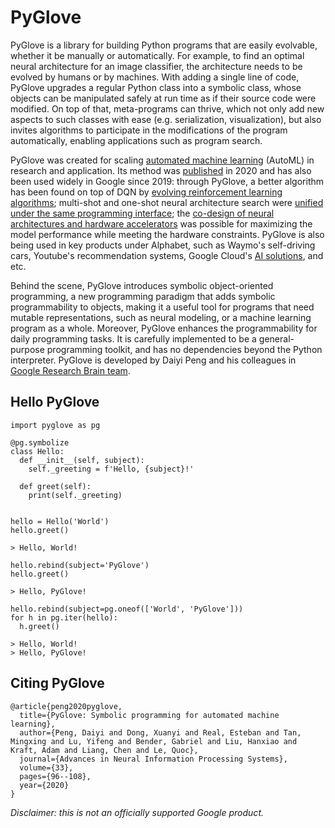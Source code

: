 # PyGlove

PyGlove is a library for building Python programs that are easily evolvable,
whether it be manually or automatically. For example, to find an optimal neural
architecture for an image classifier, the architecture needs to be evolved by
humans or by machines. With adding a single line of code, PyGlove upgrades a
regular Python class into a symbolic class, whose objects can be manipulated
safely at run time as if their source code were modified. On top of that,
meta-programs can thrive, which not only add new aspects to such classes with
ease (e.g. serialization, visualization), but also invites algorithms to
participate in the modifications of the program automatically, enabling
applications such as program search.

PyGlove was created for scaling [automated machine learning](https://en.wikipedia.org/wiki/Automated_machine_learning) (AutoML) in
research and application. Its method was [published](https://proceedings.neurips.cc/paper/2020/file/012a91467f210472fab4e11359bbfef6-Paper.pdf)
in 2020 and has also been used widely in Google since 2019: through PyGlove, a
better algorithm has been found on top of DQN by
[evolving reinforcement learning algorithms](https://ai.googleblog.com/2021/04/evolving-reinforcement-learning.html); multi-shot and one-shot neural architecture search were
[unified under the same programming interface](https://proceedings.neurips.cc/paper/2020/file/012a91467f210472fab4e11359bbfef6-Paper.pdf);
the [co-design of neural architectures and hardware accelerators](https://proceedings.mlsys.org/paper/2022/file/31fefc0e570cb3860f2a6d4b38c6490d-Paper.pdf)
was possible for maximizing the model performance while meeting the hardware
constraints. PyGlove is also being used in key products under Alphabet, such as
Waymo's self-driving cars, Youtube's recommendation systems, Google Cloud's
[AI solutions](https://cloud.google.com/blog/products/ai-machine-learning/vertex-ai-nas-makes-the-most--advanced-ml-modeling-possible), and etc.

Behind the scene, PyGlove introduces symbolic object-oriented programming, a new
programming paradigm that adds symbolic programmability to objects, making it a
useful tool for programs that need mutable representations, such as neural
modeling, or a machine learning program as a whole. Moreover, PyGlove enhances
the programmability for daily programming tasks. It is carefully implemented to
be a general-purpose programming toolkit, and has no dependencies beyond the
Python interpreter. PyGlove is developed by Daiyi Peng and his colleagues in
[Google Research Brain team](https://research.google/teams/brain/).


## Hello PyGlove

```
import pyglove as pg

@pg.symbolize
class Hello:
  def __init__(self, subject):
    self._greeting = f'Hello, {subject}!'

  def greet(self):
    print(self._greeting)


hello = Hello('World')
hello.greet()

> Hello, World!

hello.rebind(subject='PyGlove')
hello.greet()

> Hello, PyGlove!

hello.rebind(subject=pg.oneof(['World', 'PyGlove']))
for h in pg.iter(hello):
  h.greet()

> Hello, World!
> Hello, PyGlove!
```

## Citing PyGlove

```
@article{peng2020pyglove,
  title={PyGlove: Symbolic programming for automated machine learning},
  author={Peng, Daiyi and Dong, Xuanyi and Real, Esteban and Tan, Mingxing and Lu, Yifeng and Bender, Gabriel and Liu, Hanxiao and Kraft, Adam and Liang, Chen and Le, Quoc},
  journal={Advances in Neural Information Processing Systems},
  volume={33},
  pages={96--108},
  year={2020}
}
```

*Disclaimer: this is not an officially supported Google product.*
